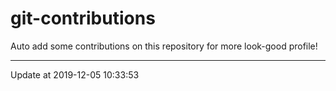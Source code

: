 # git-contributions

Auto add some contributions on this repository for more look-good profile!

---

Update at 2019-12-05 10:33:53
